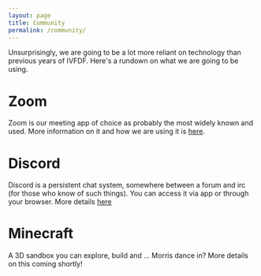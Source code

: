 ```yaml
---
layout: page
title: Community
permalink: /community/
---
```

Unsurprisingly, we are going to be a lot more reliant on technology than previous years of IVFDF. Here's a rundown on what we are going to be using.

# Zoom
Zoom is our meeting app of choice as probably the most widely known and used. More information on it and how we are using it is [here]({{site.baseurl}}/community/zoom/).

# Discord
Discord is a persistent chat system, somewhere between a forum and irc (for those who know of such things). You can access it via app or through your browser. More details [here]({{site.baseurl}}/community/discord/)

# Minecraft
A 3D sandbox you can explore, build and ... Morris dance in? More details on this coming shortly!
